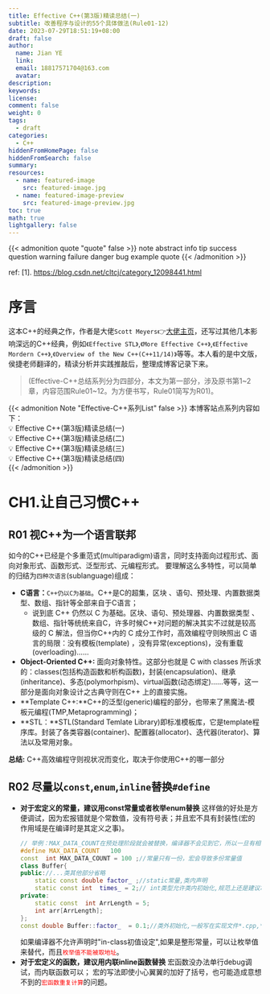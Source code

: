 ```yaml
---
title: Effective C++(第3版)精读总结(一)
subtitle: 改善程序与设计的55个具体做法(Rule01-12)
date: 2023-07-29T18:51:19+08:00
draft: false
author:
  name: Jian YE
  link:
  email: 18817571704@163.com
  avatar:
description:
keywords:
license:
comment: false
weight: 0
tags:
  - draft
categories:
  - C++
hiddenFromHomePage: false
hiddenFromSearch: false
summary:
resources:
  - name: featured-image
    src: featured-image.jpg
  - name: featured-image-preview
    src: featured-image-preview.jpg
toc: true
math: true
lightgallery: false
---
```


{{< admonition quote "quote" false >}}
note abstract info tip success question warning failure danger bug example quote
{{< /admonition >}}

ref:
[1]. https://blog.csdn.net/cltcj/category_12098441.html

<!--more-->
# 序言

这本C++的经典之作，作者是大佬`Scott Meyers`👉[大佬主页](https://www.aristeia.com/books.html)，还写过其他几本影响深远的C++经典，例如`《Effective STL》`,`《More Effective C++》`,`《Effective Mordern C++》`,`《Overview of the New C++(C++11/14)》`等等。本人看的是中文版，侯捷老师翻译的，精读分析并实践推敲后，整理成博客记录下来。

> (Effective-C++总结系列分为四部分，本文为第一部分，涉及原书第1~2章，内容范围Rule01~12。为方便书写，Rule01简写为R01)。

{{< admonition Note "Effective-C++系列List" false >}}
本博客站点系列内容如下：</br>
💡 Effective C++(第3版)精读总结(一)</br>
💡 Effective C++(第3版)精读总结(二)</br>
💡 Effective C++(第3版)精读总结(三)</br>
💡 Effective C++(第3版)精读总结(四)</br>
{{< /admonition >}}

# CH1.让自己习惯C++

## R01 视C++为一个语言联邦

如今的C++已经是个多重范式(multiparadigm)语言，同时支持面向过程形式、面向对象形式、函数形式、泛型形式、元编程形式。 要理解这么多特性，可以简单的归结为`四种次语言`(sublanguage)组成：

- **C语言：**`C++仍以C为基础`。C++是C的超集，区块 、语句、预处理、内置数据类型、数组、指针等全部来自于C语言；
  - 说到底 C++ 仍然以 C 为基础。区块、语句、预处理器、内置数据类型 、数组、指针等统统来自C，许多时候C++对问题的解决其实不过就是较高级的 C 解法，但当你C++内的 C 成分工作时，高效编程守则映照出 C 语言的局限：没有模板(template) ，没有异常(exceptions)，没有重载(overloading)……
- **Object-Oriented C++:** 面向对象特性。这部分也就是 C with classes 所诉求的：classes(包括构造函数和析构函数)，封装(encapsulation)、继承(inheritance)、多态(polymorhpism)、virtual函数(动态绑定)……等等，这一部分是面向对象设计之古典守则在C++ 上的直接实施。
- **Template C++:**C++的泛型(generic)编程的部分，也带来了黑魔法-模板元编程(TMP,Metaprogramming)；
- **STL：**STL(Standard Temlate Library)即标准模板库，它是template程序库。封装了各类容器(container)、配置器(allocator)、迭代器(iterator)、算法以及常用对象。

**总结:**
C++高效编程守则视状况而变化，取决于你使用C++的哪一部分

## R02 尽量以`const`,`enum`,`inline`替换`#define`

- **对于宏定义的常量，建议用const常量或者枚举enum替换**
  这样做的好处是方便调试，因为宏报错就是个常数值，没有符号表；并且宏不具有封装性(宏的作用域是在编译时是其定义之事)。
  ```c++
  // 举例：MAX_DATA_COUNT在预处理阶段就会被替换，编译器不会见到它，所以一旦有相关报错，给的是100这个值
  #define MAX_DATA_COUNT   100
  const  int MAX_DATA_COUNT = 100 ;//常量只有一份，宏会导致多份常量值
  class Buffer{
  public://...类其他部分省略
      static const double factor_ ;//static常量,类内声明
      static const int  times_ = 2;// int类型允许类内初始化,规范上还是建议拿到类外
  private:
      static const  int ArrLength = 5;
      int arr[ArrLength];
  };
  const double Buffer::factor_  = 0.1;//类外初始化,一般写在实现文件*.cpp,*.cc中
  ```
  如果编译器不允许声明时"in-class初值设定",如果是整形常量，可以让枚举值来替代，而且<font color=red>`枚举值不能被取地址`</font>。
- **对于宏定义的函数，建议用内联inline函数替换**
  宏函数没办法单行debug调试，而内联函数可以；
  宏的写法即使小心翼翼的加好了括号，也可能造成意想不到的<font color=red>`宏函数重复计算`</font>的问题。
